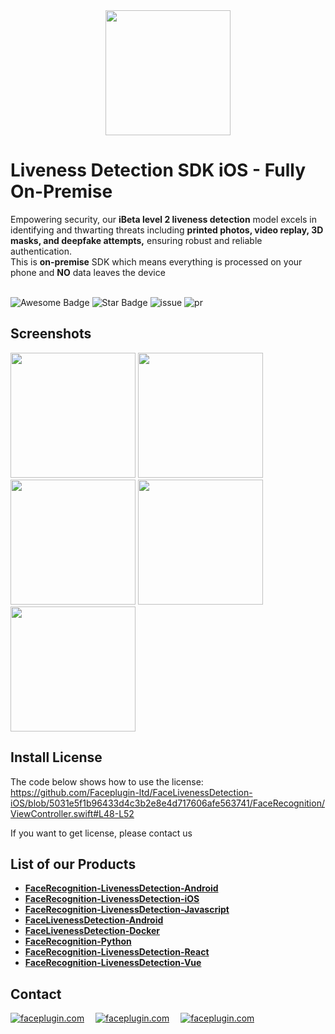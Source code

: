 <div align="center">
<img alt="" src="https://github.com/Faceplugin-ltd/FaceRecognition-Javascript/assets/160750757/657130a9-50f2-486d-b6d5-b78bcec5e6e2.png" width=200/>
</div>

# Liveness Detection SDK iOS - Fully On-Premise
Empowering security, our **iBeta level 2 liveness detection** model excels in identifying and thwarting threats including **printed photos, video replay, 3D masks, and deepfake attempts,** ensuring robust and reliable authentication.
<br>This is **on-premise** SDK which means everything is processed on your phone and **NO** data leaves the device 
<br></br>

<div align="left">
<img src="https://cdn.rawgit.com/sindresorhus/awesome/d7305f38d29fed78fa85652e3a63e154dd8e8829/media/badge.svg" alt="Awesome Badge"/>
<img src="https://img.shields.io/static/v1?label=%F0%9F%8C%9F&message=If%20Useful&style=style=flat&color=BC4E99" alt="Star Badge"/>
<img src="https://img.shields.io/github/issues/genderev/assassin" alt="issue"/>
<img src="https://img.shields.io/github/issues-pr/genderev/assassin" alt="pr"/>
</div>

<h2>Screenshots</h2>
<div align="left">
<img alt="" src="https://github.com/Faceplugin-ltd/FaceLivenessDetection-iOS/assets/160750757/d9dda407-4a26-40ec-b76f-0a5755889c40" width=200/>
<img alt="" src="https://github.com/Faceplugin-ltd/FaceLivenessDetection-Android/assets/160750757/682cba4e-0511-4040-b66c-66ed28c249b9" width=200/>
<img alt="" src="https://github.com/Faceplugin-ltd/FaceLivenessDetection-Android/assets/160750757/9ddc0b93-49b6-4e95-a851-7728eaf9ee9d" width=200/>
<img alt="" src="https://github.com/Faceplugin-ltd/FaceLivenessDetection-Android/assets/160750757/2105a6ee-fef9-46b5-9129-3429735e3cf8" width=200/>
<img alt="" src="https://github.com/Faceplugin-ltd/FaceLivenessDetection-iOS/assets/160750757/0b2d71b6-fde1-48ff-83a9-8c7b64b7d1b8" width=200/>
</div>

<h2>Install License</h2>
  
The code below shows how to use the license: https://github.com/Faceplugin-ltd/FaceLivenessDetection-iOS/blob/5031e5f1b96433d4c3b2e8e4d717606afe563741/FaceRecognition/ViewController.swift#L48-L52

If you want to get license, please contact us

<h2>List of our Products</h2>

* **[FaceRecognition-LivenessDetection-Android](https://github.com/Faceplugin-ltd/FaceRecognition-LivenessDetection-Android)**
* **[FaceRecognition-LivenessDetection-iOS](https://github.com/Faceplugin-ltd/FaceRecognition-LivenessDetection-iOS)**
* **[FaceRecognition-LivenessDetection-Javascript](https://github.com/Faceplugin-ltd/FaceRecognition-LivenessDetection-Javascript)**
* **[FaceLivenessDetection-Android](https://github.com/Faceplugin-ltd/FaceLivenessDetection-Android)**
* **[FaceLivenessDetection-Docker](https://github.com/Faceplugin-ltd/FaceLivenessDetection-Docker)**
* **[FaceRecognition-Python](https://github.com/Faceplugin-ltd/FaceRecognition-Python)**
* **[FaceRecognition-LivenessDetection-React](https://github.com/Faceplugin-ltd/FaceRecognition-LivenessDetection-React)**
* **[FaceRecognition-LivenessDetection-Vue](https://github.com/Faceplugin-ltd/FaceRecognition-LivenessDetection-Vue)**

<h2>Contact</h2>
<div align="left">
<a target="_blank" href="mailto:info@faceplugin.com"><img src="https://img.shields.io/badge/email-info@faceplugin.com-blue.svg?logo=gmail " alt="faceplugin.com"></a>&emsp;
<a target="_blank" href="https://t.me/faceplugin"><img src="https://img.shields.io/badge/telegram-@faceplugin-blue.svg?logo=telegram " alt="faceplugin.com"></a>&emsp;
<a target="_blank" href="https://wa.me/+14422295661"><img src="https://img.shields.io/badge/whatsapp-faceplugin-blue.svg?logo=whatsapp " alt="faceplugin.com">
</div>

